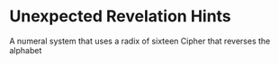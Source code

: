 # Unexpected Revelation Hints

[//]: # (Example of the tabs.)

<tabs>
<tab title="Hint 1"> A numeral system that uses a radix of sixteen </tab>
<tab title="Hint 2">  Cipher that reverses the alphabet</tab>
</tabs>

